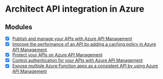 # Architect API integration in Azure


## Modules

- [x] [Publish and manage your APIs with Azure API Management](https://docs.microsoft.com/en-us/learn/modules/publish-manage-apis-with-azure-api-management/)
- [x] [Improve the performance of an API by adding a caching policy in Azure API Management](https://docs.microsoft.com/en-us/learn/modules/improve-api-performance-with-apim-caching-policy/)
- [x] [Protect your APIs on Azure API Management](https://docs.microsoft.com/en-us/learn/modules/protect-apis-on-api-management/)
- [x] [Control authentication for your APIs with Azure API Management](https://docs.microsoft.com/en-us/learn/modules/control-authentication-with-apim/)
- [x] [Expose multiple Azure Function apps as a consistent API by using Azure API Management](https://docs.microsoft.com/en-us/learn/modules/build-serverless-api-with-functions-api-management/)

